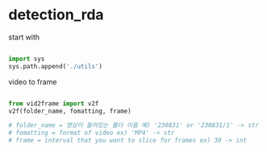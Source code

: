 # detection_rda
start with

```python

import sys
sys.path.append('./utils')

```
video to frame

```python

from vid2frame import v2f
v2f(folder_name, fomatting, frame)

# folder_name = 영상이 들어있는 폴더 이름 예) '230831' or '230831/1' -> str
# fomatting = format of video ex) 'MP4' -> str
# frame = interval that you want to slice for frames ex) 30 -> int

```
